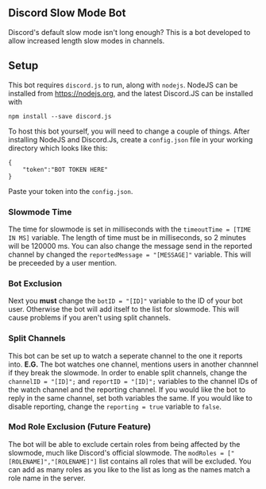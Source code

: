 ## Discord Slow Mode Bot
Discord's default slow mode isn't long enough? This is a bot developed to allow increased length slow modes in channels. 

## Setup
This bot requires `discord.js` to run, along with `nodejs`. NodeJS can be installed from https://nodejs.org, and the latest Discord.JS can be installed with 
```
npm install --save discord.js
``` 


To host this bot yourself, you will need to change a couple of things. After installing NodeJS and Discord.Js, create a `config.json` file in your working directory which looks like this:
```
{
    "token":"BOT TOKEN HERE"
}
```
Paste your token into the `config.json`.

### Slowmode Time
The time for slowmode is set in milliseconds with the `timeoutTime = [TIME IN MS]` variable. The length of time must be in milliseconds, so 2 minutes will be 120000 ms.  You can also change the message send in the reported channel by changed the `reportedMessage = "[MESSAGE]"` variable. This will be preceeded by a user mention.

### Bot Exclusion
Next you **must** change the `botID = "[ID]"` variable to the ID of your bot user.  Otherwise the bot will add itself to the list for slowmode. This will cause problems if you aren't using split channels.

### Split Channels
This bot can be set up to watch a seperate channel to the one it reports into.  **E.G.** The bot watches one channel, mentions users in another channnel if they break the slowmode.
In order to enable split channels, change the `channelID = "[ID]";` and `reportID = "[ID]";` variables to the channel IDs of the watch channel and the reporting channel.
If you would like the bot to reply in the same channel, set both variables the same.
If you would like to disable reporting, change the `reporting = true` variable to `false`.

### Mod Role Exclusion (Future Feature)
The bot will be able to exclude certain roles from being affected by the slowmode, much like Discord's official slowmode. The `modRoles = ["[ROLENAME]","[ROLENAME]"]` list contains all roles that will be excluded.  You can add as many roles as you like to the list as long as the names match a role name in the server.
